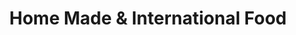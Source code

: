 ---
title: "Home Made & International Food"
url: /brooklyn/home-made-and-international-food/
shop: convenience
---